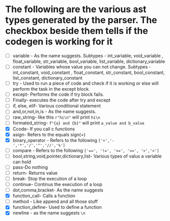 # The following are the various ast types generated by the parser. The checkbox beside them tells if the codegen is working for it

- [ ] variable - As the name suggests. Subtypes - int_variable, void_variable , float_variable, str_variable, bool_variable, list_variable, dictionary_variable
- [ ] constant - Variables whose value you can not change. Subtypes - int_constant, void_constant , float_constant, str_constant, bool_constant, list_constant, dictionary_constant
- [ ] try - Used to run a piece of code and check if it is working or else will perform the task in the except block.
- [ ] except- Performs the code if try block fails.
- [ ] Finally- executes the code after try and except
- [ ] if, else, elif- Various conditional statement
- [ ] and,or,not,in,is - As the name suggests.
- [ ] raw_string- like this `r"hi\n"` will print `hi\n`
- [ ] formated_string- `f"{a} and {b}"` will print `a_value and b_value`
- [X] Ccode- If you call c functions
- [X] asign- Refers to the equals sign(=)
- [X] binary_operator - Refers to the following `['+','-','*','/','^','//','%']`
- [ ] compare - Refers to the following `['==', '!=', '<=', '>=', '>','<']`
- [ ] bool,string,void,pointer,dictionary,list- Various types of valus a variable can hold
- [ ] pass-Do nothing
- [ ] return- Returns value
- [ ] break- Stop the execution of a loop
- [ ] continue- Continus the execution of a loop
- [ ] dot,comma,bracket- As the name suggests
- [X] function_call- Calls a function
- [ ] method - Like append and all those stuff
- [X] function_define- Used to define a function
- [X] newline - as the name suggests `\n`